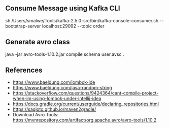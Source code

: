## Consume Message using Kafka CLI
sh /Users/smalwe/Tools/kafka-2.5.0-src/bin/kafka-console-consumer.sh --bootstrap-server localhost:29092 --topic order 

## Generate avro class
java -jar avro-tools-1.10.2.jar compile schema user.avsc .

## References
- https://www.baeldung.com/lombok-ide
- https://www.baeldung.com/java-random-string
- https://stackoverflow.com/questions/9424364/cant-compile-project-when-im-using-lombok-under-intellij-idea
- https://docs.gradle.org/current/userguide/declaring_repositories.html
- https://sagioto.github.io/maven2gradle/
- Download Avro Tools: https://mvnrepository.com/artifact/org.apache.avro/avro-tools/1.10.2
